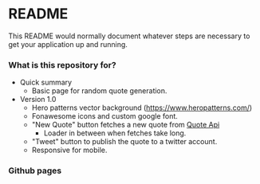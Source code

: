 # README #

This README would normally document whatever steps are necessary to get your application up and running.

### What is this repository for? ###

* Quick summary
    - Basic page for random quote generation. 
* Version 1.0
    - Hero patterns vector background (https://www.heropatterns.com/)
    - Fonawesome icons and custom google font. 
    - "New Quote" button fetches a new quote from [Quote Api](https://forismatic.com/en/api/)
        - Loader in between when fetches take long.
    - "Tweet" button to publish the quote to a twitter account.
    - Responsive for mobile.

### Github pages